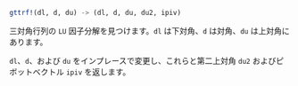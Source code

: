 ```julia
gttrf!(dl, d, du) -> (dl, d, du, du2, ipiv)
```

三対角行列の `LU` 因子分解を見つけます。`dl` は下対角、`d` は対角、`du` は上対角にあります。

`dl`、`d`、および `du` をインプレースで変更し、これらと第二上対角 `du2` およびピボットベクトル `ipiv` を返します。
